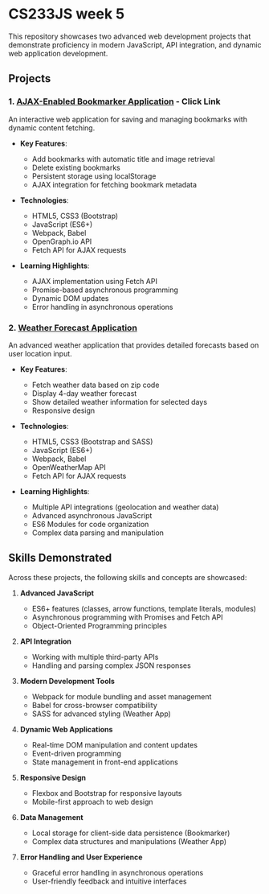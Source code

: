 # CS233JS week 5

This repository showcases two advanced web development projects that demonstrate proficiency in modern JavaScript, API integration, and dynamic web application development.

## Projects

### 1. [AJAX-Enabled Bookmarker Application](https://github.com/LCC-CIT-Programming-CS233JS/03-bookmarker-template-travisburns/blob/05-bookmarker-template-travisburns/README.md) - Click Link

An interactive web application for saving and managing bookmarks with dynamic content fetching.

- **Key Features**: 
  - Add bookmarks with automatic title and image retrieval
  - Delete existing bookmarks
  - Persistent storage using localStorage
  - AJAX integration for fetching bookmark metadata

- **Technologies**: 
  - HTML5, CSS3 (Bootstrap)
  - JavaScript (ES6+)
  - Webpack, Babel
  - OpenGraph.io API
  - Fetch API for AJAX requests

- **Learning Highlights**: 
  - AJAX implementation using Fetch API
  - Promise-based asynchronous programming
  - Dynamic DOM updates
  - Error handling in asynchronous operations

### 2. [Weather Forecast Application]()

An advanced weather application that provides detailed forecasts based on user location input.

- **Key Features**:
  - Fetch weather data based on zip code
  - Display 4-day weather forecast
  - Show detailed weather information for selected days
  - Responsive design

- **Technologies**:
  - HTML5, CSS3 (Bootstrap and SASS)
  - JavaScript (ES6+)
  - Webpack, Babel
  - OpenWeatherMap API
  - Fetch API for AJAX requests

- **Learning Highlights**:
  - Multiple API integrations (geolocation and weather data)
  - Advanced asynchronous JavaScript
  - ES6 Modules for code organization
  - Complex data parsing and manipulation

## Skills Demonstrated

Across these projects, the following skills and concepts are showcased:

1. **Advanced JavaScript**
   - ES6+ features (classes, arrow functions, template literals, modules)
   - Asynchronous programming with Promises and Fetch API
   - Object-Oriented Programming principles

2. **API Integration**
   - Working with multiple third-party APIs
   - Handling and parsing complex JSON responses

3. **Modern Development Tools**
   - Webpack for module bundling and asset management
   - Babel for cross-browser compatibility
   - SASS for advanced styling (Weather App)

4. **Dynamic Web Applications**
   - Real-time DOM manipulation and content updates
   - Event-driven programming
   - State management in front-end applications

5. **Responsive Design**
   - Flexbox and Bootstrap for responsive layouts
   - Mobile-first approach to web design

6. **Data Management**
   - Local storage for client-side data persistence (Bookmarker)
   - Complex data structures and manipulations (Weather App)

7. **Error Handling and User Experience**
   - Graceful error handling in asynchronous operations
   - User-friendly feedback and intuitive interfaces
